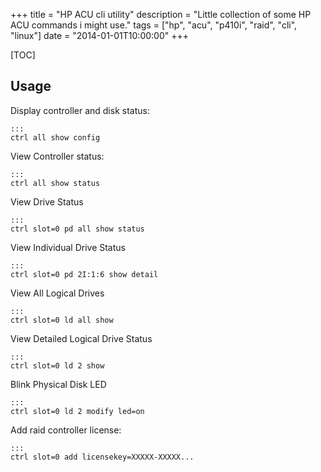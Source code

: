 +++
title = "HP ACU cli utility"
description = "Little collection of some HP ACU commands i might use."
tags = ["hp", "acu", "p410i", "raid", "cli", "linux"]
date = "2014-01-01T10:00:00"
+++

[TOC]

## Usage

Display controller and disk status:

    :::
    ctrl all show config

View Controller status:

    :::
    ctrl all show status

View Drive Status

    :::
    ctrl slot=0 pd all show status

View Individual Drive Status

    :::
    ctrl slot=0 pd 2I:1:6 show detail

View All Logical Drives

    :::
    ctrl slot=0 ld all show

View Detailed Logical Drive Status

    :::
    ctrl slot=0 ld 2 show

Blink Physical Disk LED

    :::
    ctrl slot=0 ld 2 modify led=on

Add raid controller license:

    :::
    ctrl slot=0 add licensekey=XXXXX-XXXXX...
